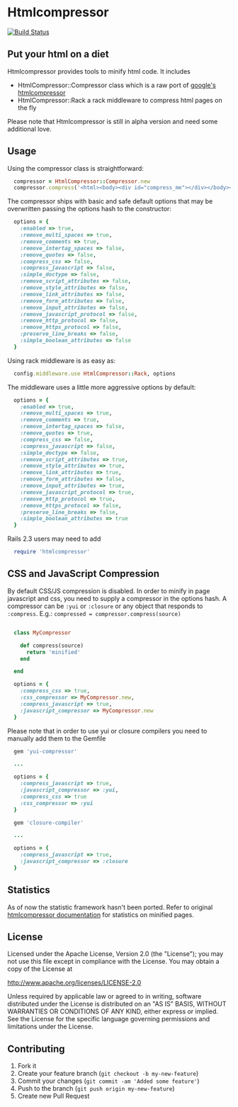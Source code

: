 # Htmlcompressor
[![Build Status](https://travis-ci.org/paolochiodi/htmlcompressor.svg?branch=master)](https://travis-ci.org/paolochiodi/htmlcompressor)

## Put your html on a diet

Htmlcompressor provides tools to minify html code.
It includes
- HtmlCompressor::Compressor class which is a raw port of [google's htmlcompressor](http://code.google.com/p/htmlcompressor/)
- HtmlCompressor::Rack a rack middleware to compress html pages on the fly

Please note that Htmlcompressor is still in alpha version and need some additional love.

## Usage

Using the compressor class is straightforward:

```ruby
  compressor = HtmlCompressor::Compressor.new
  compressor.compress('<html><body><div id="compress_me"></div></body></html>')
```

The compressor ships with basic and safe default options that may be overwritten passing the options hash to the constructor:

```ruby
  options = {
    :enabled => true,
    :remove_multi_spaces => true,
    :remove_comments => true,
    :remove_intertag_spaces => false,
    :remove_quotes => false,
    :compress_css => false,
    :compress_javascript => false,
    :simple_doctype => false,
    :remove_script_attributes => false,
    :remove_style_attributes => false,
    :remove_link_attributes => false,
    :remove_form_attributes => false,
    :remove_input_attributes => false,
    :remove_javascript_protocol => false,
    :remove_http_protocol => false,
    :remove_https_protocol => false,
    :preserve_line_breaks => false,
    :simple_boolean_attributes => false
  }
```

Using rack middleware is as easy as:

```ruby
  config.middleware.use HtmlCompressor::Rack, options
```

The middleware uses a little more aggressive options by default:

```ruby
  options = {
    :enabled => true,
    :remove_multi_spaces => true,
    :remove_comments => true,
    :remove_intertag_spaces => false,
    :remove_quotes => true,
    :compress_css => false,
    :compress_javascript => false,
    :simple_doctype => false,
    :remove_script_attributes => true,
    :remove_style_attributes => true,
    :remove_link_attributes => true,
    :remove_form_attributes => false,
    :remove_input_attributes => true,
    :remove_javascript_protocol => true,
    :remove_http_protocol => true,
    :remove_https_protocol => false,
    :preserve_line_breaks => false,
    :simple_boolean_attributes => true
  }
```

Rails 2.3 users may need to add
```ruby
  require 'htmlcompressor'
```

## CSS and JavaScript Compression

By default CSS/JS compression is disabled.
In order to minify in page javascript and css, you need to supply a compressor in the options hash.
A compressor can be `:yui` or `:closure` or any object that responds to `:compress`. E.g.: `compressed = compressor.compress(source)`

```ruby

  class MyCompressor

    def compress(source)
      return 'minified'
    end

  end

  options = {
    :compress_css => true,
    :css_compressor => MyCompressor.new,
    :compress_javascript => true,
    :javascript_compressor => MyCompressor.new
  }

```

Please note that in order to use yui or closure compilers you need to manually add them to the Gemfile

```ruby
  gem 'yui-compressor'

  ...

  options = {
    :compress_javascript => true,
    :javascript_compressor => :yui,
    :compress_css => true
    :css_compressor => :yui
  }
```

```ruby
  gem 'closure-compiler'

  ...

  options = {
    :compress_javascript => true,
    :javascript_compressor => :closure
  }
```

## Statistics

As of now the statistic framework hasn't been ported. Refer to original [htmlcompressor documentation](http://code.google.com/p/htmlcompressor/) for statistics on minified pages.

## License

Licensed under the Apache License, Version 2.0 (the "License");
you may not use this file except in compliance with the License.
You may obtain a copy of the License at

  http://www.apache.org/licenses/LICENSE-2.0

Unless required by applicable law or agreed to in writing, software
distributed under the License is distributed on an "AS IS" BASIS,
WITHOUT WARRANTIES OR CONDITIONS OF ANY KIND, either express or implied.
See the License for the specific language governing permissions and
limitations under the License.

## Contributing

1. Fork it
2. Create your feature branch (`git checkout -b my-new-feature`)
3. Commit your changes (`git commit -am 'Added some feature'`)
4. Push to the branch (`git push origin my-new-feature`)
5. Create new Pull Request
